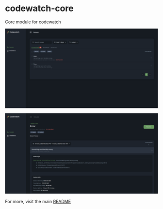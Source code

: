 # codewatch-core

Core module for codewatch

![Screenshot of the issues list page](../../screenshots/issues.png)

![Screenshot of the issues list page](../../screenshots/issue-detail.png)

For more, visit the main [README](../../README.md)

